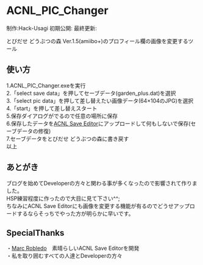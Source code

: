 <h1>ACNL_PIC_Changer</h1>
<p>制作:Hack-Usagi 初期公開: 最終更新:
<p>とびだせ どうぶつの森 Ver.1.5(amiibo+)のプロフィール欄の画像を変更するツール</p>

<h2>使い方</h2>
<p>1.ACNL_PIC_Changer.exeを実行
<br>2.「select save data」を押してセーブデータ(garden_plus.dat)を選択
<br>3.「select pic data」を押して差し替えたい画像データ(64×104のJPG)を選択
<br>4.「start」を押して差し替えスタート
<br>5.保存ダイアログがでるので任意の場所に保存
<br>6.保存したデータを<a href="https://www.marcrobledo.com/acnl-editor/">ACNL Save Editor</a>にアップロードして何もしないで保存(セーブデータの修復)
<br>7.セーブデータをとびだせ どうぶつの森に書き戻す
<br>以上</p>

<h2>あとがき</h2>
<p>ブログを始めてDeveloperの方々と関わる事が多くなったので影響されて作りました。
<br>HSP練習程度に作ったので大目に見て下さい^^;
<br>ちなみにACNL Save Editorにも画像を変更する機能が有るのでどうせアップロードするならそっちでやった方が明らかに早いです。
</p>

<h2>SpecialThanks</h2>
<p>・<a href="https://github.com/marcrobledo">Marc Robledo</a>　素晴らしいACNL Save Editorを開発
<br>・私を取り囲むすべての人達とDeveloperの方々</p>
